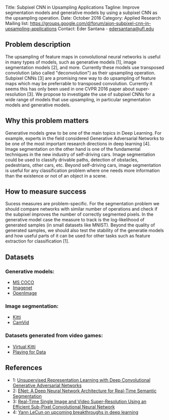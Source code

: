 Title: Subpixel CNN in Upsampling Applications
Tagline: Improve segmentation models and generative models by using a subpixel CNN as the upsampling operation.
Date: October 2016
Category: Applied Research
Mailing list: https://groups.google.com/d/forum/aion-subpixel-cnn-in-upsampling-applications
Contact: Eder Santana - edersantana@ufl.edu


## Problem description

The upsampling of feature maps in convolutional neural networks is useful in many types of models, such as generative models [1], image segmentation models [2], and more. Currently these models use transposed convolution (also called "deconvolution") as their upsampling operation. Subpixel CNNs [3] are a promising new way to do upsampling of feature maps which may be preferrable to transposed convolution. Currently it seems this has only been used in one CVPR 2016 paper about super-resolution [3]. We propose to investigate the use of subpixel CNNs for a wide range of models that use upsampling, in particular segmentation models and generative models.


## Why this problem matters

Generative models grew to be one of the main topics in Deep Learning. For example, experts in the field considered Generative Adversarial Networks to be one of the most important research directions in deep learning [4]. Image segmentation on the other hand is one of the fundamental techniques in the new industry of self-driving cars. Image segmentation could be used to classify drivable paths, detection of obstacles, pedestrians, other cars, etc. Beyond self-driving cars, image segmentation is useful for any classification problem where one needs more information than the existence or not of an object in a scene.


## How to measure success

Sucess measures are problem-specific. For the segmentation problem we should compare networks with similar number of operations and check if the subpixel improves the number of correctly segmented pixels. In the generative model case the measure to track is the log-likelihood of generated samples (in small datasets like MNIST). Beyond the quality of generated samples, we should also test the stability of the generatie models and how useful parts of it can be used for other tasks such as feature extraction for classification [1].


## Datasets

### Generative models:

- [MS COCO](http://mscoco.org/)
- [Imagenet](http://image-net.org)
- [OpenImage]()

### Image segmentation:

- [Kitti](http://www.cvlibs.net/datasets/kitti/)
- [CamVid](http://mi.eng.cam.ac.uk/research/projects/VideoRec/CamVid/)

### Datasets generated from video games:

- [Virtual Kitti](http://www.xrce.xerox.com/Research-Development/Computer-Vision/Proxy-Virtual-Worlds)
- [Playing for Data](http://download.visinf.tu-darmstadt.de/data/from_games/)


## References

- 1: [Unsupervised Representation Learning with Deep Convolutional Generative Adversarial Networks](https://arxiv.org/abs/1511.06434)
- 2: [ENet: A Deep Neural Network Architecture for Real-Time Semantic Segmentation](https://arxiv.org/abs/1606.02147)
- 3: [Real-Time Single Image and Video Super-Resolution Using an Efficient Sub-Pixel Convolutional Neural Network](https://arxiv.org/abs/1609.05158)
- 4: [Yann LeCun on upcoming breakthroughs in deep learning](https://www.quora.com/What-are-some-recent-and-potentially-upcoming-breakthroughs-in-deep-learning)
